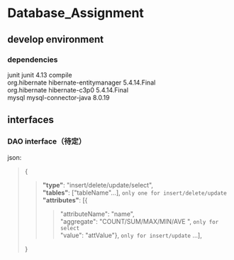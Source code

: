 # Database_Assignment
## develop environment
### dependencies
<dependencies>
        <dependency>
            <groupId>junit</groupId>
            <artifactId>junit</artifactId>
            <version>4.13</version>
            <scope>compile</scope>
        </dependency><br>
        <dependency>
            <groupId>org.hibernate</groupId>
            <artifactId>hibernate-entitymanager</artifactId>
            <version>5.4.14.Final</version>
        </dependency><br>
        <dependency>
            <groupId>org.hibernate</groupId>
            <artifactId>hibernate-c3p0</artifactId>
            <version>5.4.14.Final</version>
        </dependency><br>
        <dependency>
            <groupId>mysql</groupId>
            <artifactId>mysql-connector-java</artifactId>
            <version>8.0.19</version>
        </dependency>
</dependencies>

## interfaces
### DAO interface（待定）
json:<br>
> {<br>
>> **"type"**: "insert/delete/update/select",<br>
> **"tables"**: \["tableName"...], `only one for insert/delete/update`<br>
> **"attributes"**: \[{<br>
>>> "attributeName": "name",<br>
> "aggregate": "COUNT/SUM/MAX/MIN/AVE   ", `only for select`<br>
> "value": "attValue"}, `only for insert/update` ...],<br>
>
>
>
>}